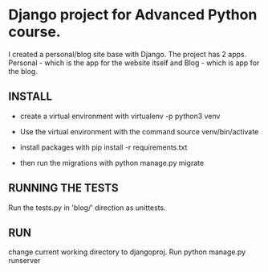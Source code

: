 # Django project for Advanced Python course.

I created a personal/blog site base with Django.
The project has 2 apps. Personal - which is the app for the website itself and Blog - which is app for the blog.

## INSTALL

* create a virtual environment with virtualenv -p python3 venv

* Use the virtual environment with the command source venv/bin/activate

* install packages with pip install -r requirements.txt

* then run the migrations with python manage.py migrate

## RUNNING THE TESTS

Run the tests.py in 'blog/' direction as unittests.

## RUN
change current working directory to djangoproj. Run python manage.py runserver